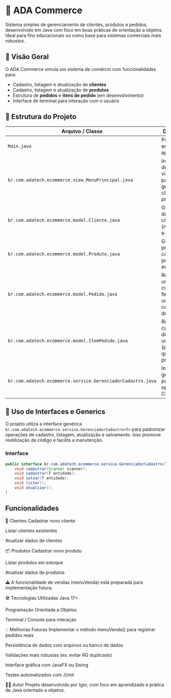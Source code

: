 # 🛒 ADA Commerce

Sistema simples de gerenciamento de clientes, produtos e pedidos, desenvolvido em Java com foco em boas práticas de orientação a objetos. Ideal para fins educacionais ou como base para sistemas comerciais mais robustos.

## 📘 Visão Geral

O ADA Commerce simula um sistema de comércio com funcionalidades para:

- Cadastro, listagem e atualização de **clientes**
- Cadastro, listagem e atualização de **produtos**
- Estrutura de **pedidos** e **itens de pedido** (em desenvolvimento)
- Interface de terminal para interação com o usuário

## 🧩 Estrutura do Projeto

| Arquivo / Classe         | Descrição                                                                 |
|--------------------------|---------------------------------------------------------------------------|
| `Main.java`              | Ponto de entrada da aplicação                                             |
| `br.com.adatech.ecommerce.view.MenuPrincipal.java`     | Interface de usuário via terminal para gerenciar clientes e produtos      |
| `br.com.adatech.ecommerce.model.Cliente.java`           | Gerencia dados de clientes (nome, RG, e-mail)                             |
| `br.com.adatech.ecommerce.model.Produto.java`           | Gerencia produtos com nome, preço e estoque                               |
| `br.com.adatech.ecommerce.model.Pedido.java`            | Representa uma compra feita por um cliente com lista de itens             |
| `br.com.adatech.ecommerce.model.ItemPedido.java`        | Representa cada item dentro de um pedido (produto, quantidade, preço)     |
| `br.com.adatech.ecommerce.service.GerenciadorCadastro.java`| Interface genérica para operações CRUD                                   |

## 🔄 Uso de Interfaces e Generics

O projeto utiliza a interface genérica `br.com.adatech.ecommerce.service.GerenciadorCadastro<T>` para padronizar operações de cadastro, listagem, atualização e salvamento. Isso promove reutilização de código e facilita a manutenção.

### Interface

```java
public interface br.com.adatech.ecommerce.service.GerenciadorCadastro<T> {
    void cadastrar(Scanner scanner);
    void cadastrar(T entidade);
    void salvar(T entidade);
    void listar();
    void atualizar();
}
```

## Funcionalidades

👥 Clientes
Cadastrar novo cliente

Listar clientes existentes

Atualizar dados de clientes

📦 Produtos
Cadastrar novo produto

Listar produtos em estoque

Atualizar dados de produtos

⚠️ A funcionalidade de vendas (menuVenda) está preparada para implementação futura.

🛠️ Tecnologias Utilizadas
Java 17+

Programação Orientada a Objetos

Terminal / Console para interação

💡 Melhorias Futuras
Implementar o método menuVenda() para registrar pedidos reais

Persistência de dados com arquivos ou banco de dados

Validações mais robustas (ex: evitar RG duplicado)

Interface gráfica com JavaFX ou Swing

Testes automatizados com JUnit

👨‍💻 Autor
Projeto desenvolvido por Igor, com foco em aprendizado e prática de Java orientado a objetos.
